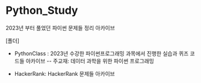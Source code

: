 # Python_Study
2023년 부터 풀었던 파이썬 문제들 정리 아카이브

[폴더]
- PythonClass
  : 2023년 수강한 파이썬프로그래밍 과목에서 진행한 실습과 퀴즈 코드들 아카이브
  -- 주교재: 데이터 과학을 위한 파이썬 프로그래밍
  
- HackerRank: HackerRank 문제들 아카이브
